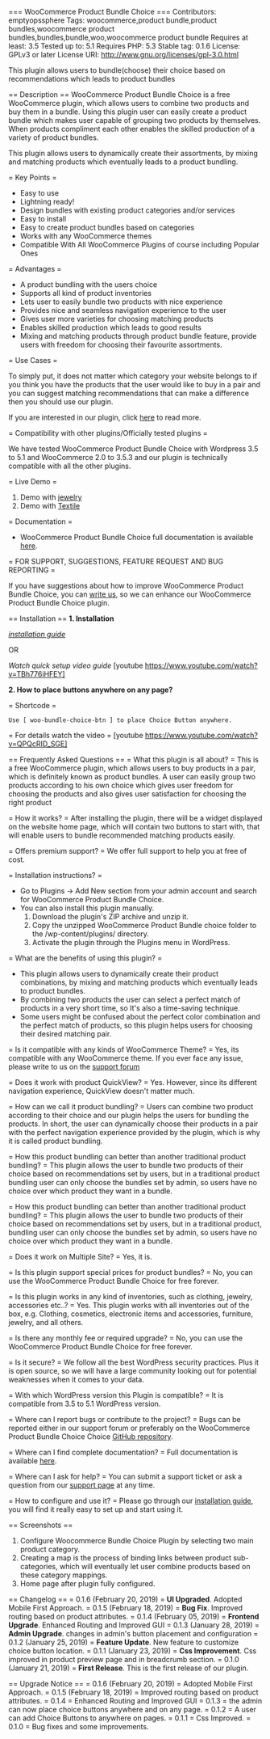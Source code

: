 === WooCommerce Product Bundle Choice ===
Contributors: emptyopssphere
Tags: woocommerce,product bundle,product bundles,woocommerce product bundles,bundles,bundle,woo,woocommerce product bundle
Requires at least: 3.5
Tested up to: 5.1
Requires PHP: 5.3
Stable tag: 0.1.6
License: GPLv3 or later
License URI: http://www.gnu.org/licenses/gpl-3.0.html

This plugin allows users to bundle(choose) their choice based on recommendations which leads to product bundles

== Description ==
WooCommerce Product Bundle Choice is a free WooCommerce plugin, which allows users to combine two products and buy them in a bundle. Using this plugin user can easily create a product bundle which makes user capable of grouping two products by themselves. When products compliment each other enables the skilled production of a variety of product bundles.

This plugin allows users to dynamically create their assortments, by mixing and matching products which eventually leads to a product bundling.

= Key Points =

* Easy to use
* Lightning ready!
* Design bundles with existing product categories and/or services
* Easy to install
* Easy to create product bundles based on categories
* Works with any WooCommerce themes
* Compatible With All WooCommerce Plugins of course including Popular Ones

= Advantages =

* A product bundling with the users choice 
* Supports all kind of product inventories
* Lets user to easily bundle two products with nice experience 
* Provides nice and seamless navigation experience to the user
* Gives user more varieties for choosing matching products
* Enables skilled production which leads to good results
* Mixing and matching products through product bundle feature, provide users with freedom for choosing their favourite assortments.

= Use Cases =

To simply put, it does not matter which category your website belongs to if you think you have the products that the user would like to buy in a pair and you can suggest matching recommendations that can make a difference then you should use our plugin.

If you are interested in our plugin, click [here](http://101.53.136.134/apps/yc_plugin/use-cases/) to read more.

= Compatibility with other plugins/Officially tested plugins =

We have tested WooCommerce Product Bundle Choice with Wordpress 3.5 to 5.1 and WooCommerce 2.0 to 3.5.3 and our plugin is technically compatible with all the other plugins.

= Live Demo  =

1. Demo with [jewelry](http://101.53.136.134/demo/jewellery/)
1. Demo with [Textile](http://101.53.136.134/demo/yc_textile/)

= Documentation =

* WooCommerce Product Bundle Choice full documentation is available [here](http://101.53.136.134/apps/yc_plugin/documentation/).

= FOR SUPPORT, SUGGESTIONS, FEATURE REQUEST AND BUG REPORTING =

If you have suggestions about how to improve WooCommerce Product Bundle Choice, you can [write us](https://wordpress.org/support/plugin/woo-bundle-choice), so we can enhance our WooCommerce Product Bundle Choice plugin.

== Installation ==
**1. Installation** 

*[installation guide](http://101.53.136.134/apps/yc_plugin/installation/)*
  
OR

*Watch quick setup video guide*
[youtube https://www.youtube.com/watch?v=TBh776iHFEY]

**2. How to place buttons anywhere on any page?**

= Shortcode =

    Use [ woo-bundle-choice-btn ] to place Choice Button anywhere.

= For details watch the video =
[youtube https://www.youtube.com/watch?v=QPQcRID_SGE]

== Frequently Asked Questions ==
= What this plugin is all about? =
This is a free WooCommerce plugin, which allows users to buy products in a pair, which is definitely known as product bundles. A user can easily group two products according to his own choice which gives user freedom for choosing the products and also gives user satisfaction for choosing the right product

= How it works? =
After installing the plugin, there will be a widget displayed on the website home page, which will contain two buttons to start with, that will enable users to bundle recommended matching products easily.

= Offers premium support? =
We offer full support to help you at free of cost.  
      
= Installation instructions? =

* Go to Plugins -> Add New section from your admin account and search for WooCommerce Product Bundle Choice.
* You can also install this plugin manually.
    1. Download the plugin's ZIP archive and unzip it.
    1. Copy the unzipped WooCommerce Product Bundle choice folder to the /wp-content/plugins/ directory.
    1. Activate the plugin through the Plugins menu in WordPress.

= What are the benefits of using this plugin? =
* This plugin allows users to dynamically create their product combinations, by mixing and matching products which eventually leads to product bundles.
* By combining two products the user can select a perfect match of products in a very short time, so It's also a time-saving technique.
* Some users might be confused about the perfect color combination and the perfect match of products, so this plugin helps users for choosing their desired matching pair.

= Is it compatible with any kinds of WooCommerce Theme? =
Yes, its compatible with any WooCommerce theme. If you ever face any issue, please write to us on the [support forum](https://wordpress.org/support/plugin/woo-bundle-choice/)
      
= Does it work with product QuickView? =
Yes. However, since its different navigation experience, QuickView doesn't matter much.

= How can we call it product bundling? =
Users can combine two product according to their choice and our plugin helps the users for bundling the products. In short, the user can dynamically choose their products in a pair with the perfect navigation experience provided by the plugin, which is why it is called product bundling. 

= How this product bundling can better than another traditional product bundling? =
This plugin allows the user to bundle two products of their choice based on recommendations set by users, but in a traditional product bundling user can only choose the bundles set by admin, so users have no choice over which product they want in a bundle.

= How this product bundling can better than another traditional product bundling? =
This plugin allows the user to bundle two products of their choice based on recommendations set by users, but in a traditional product, bundling user can only choose the bundles set by admin, so users have no choice over which product they want in a bundle.

= Does it work on Multiple Site? =
Yes, it is.

= Is this plugin support special prices for product bundles? =
No, you can use the WooCommerce Product Bundle Choice for free forever.

= Is this plugin works in any kind of inventories, such as clothing, jewelry, accessories etc..? =
Yes. This plugin works with all inventories out of the box, e.g. Clothing, cosmetics, electronic items and accessories, furniture, jewelry, and all others.

= Is there any monthly fee or required upgrade? =
No, you can use the  WooCommerce Product Bundle Choice for free forever.

= Is it secure? =
We follow all the best WordPress security practices. Plus it is open source, so we will have a large community looking out for potential weaknesses when it comes to your data.
            
= With which WordPress version this Plugin is compatible? =
  It is compatible from 3.5 to 5.1 WordPress version.
           
= Where can I report bugs or contribute to the project? =
 Bugs can be reported either in our support forum or preferably on the WooCommerce Product Bundle Choice Choice [GitHub repository](https://github.com/EmptyOps/woocommerce-bundle-choice). 
            
= Where can I find complete documentation? =
Full documentation is available [here](http://101.53.136.134/apps/yc_plugin/documentation/).
            
= Where can I ask for help? =
You can submit a support ticket or ask a question from our [support page](https://wordpress.org/support/plugin/woo-bundle-choice/) at any time.

= How to configure and use it? =
Please go through our [installation guide](http://101.53.136.134/apps/yc_plugin/documentation/), you will find it really easy to set up and start using it.

== Screenshots ==
1. Configure Woocommerce Bundle Choice Plugin by selecting two main product category.
2. Creating a map is the process of binding links between product sub-categories, which will eventually let user combine products based on these category mappings.
3. Home page after plugin fully configured.

== Changelog ==
= 0.1.6 (February 20, 2019) =
  **UI Upgraded**. Adopted Mobile First Approach.
= 0.1.5 (February 18, 2019) =
  **Bug Fix**. Improved routing based on product attributes.
= 0.1.4 (February 05, 2019) =
  **Frontend Upgrade**. Enhanced Routing and Improved GUI
= 0.1.3 (January 28, 2019) =
  **Admin Upgrade**. changes in admin's button placement and configuration
= 0.1.2 (January 25, 2019) =
  **Feature Update**. New feature to customize choice button location.
= 0.1.1 (January 23, 2019) =
  **Css Improvement**. Css improved in product preview page and in breadcrumb section.
= 0.1.0 (January 21, 2019) =
  **First Release**. This is the first release of our plugin.

== Upgrade Notice ==
= 0.1.6 (February 20, 2019) =
    Adopted Mobile First Approach.
= 0.1.5 (February 18, 2019) =
    Improved routing based on product attributes.
= 0.1.4 =
    Enhanced Routing and Improved GUI
= 0.1.3 =
    the admin can now place choice buttons anywhere and on any page.
= 0.1.2 =
    A user can add Choice Buttons to anywhere on pages.
= 0.1.1 =
    Css Improved.
= 0.1.0 =
    Bug fixes and some improvements.
